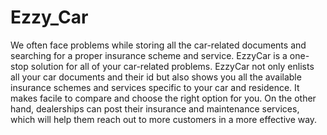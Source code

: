 # Ezzy_Car

   We often face problems while storing all the car-related documents and searching for a proper insurance scheme and 
service. EzzyCar is a one-stop solution for all of your car-related problems.
    EzzyCar not only enlists all your car documents and their id but also shows you all the available insurance schemes and 
services specific to your car and residence. It makes facile to compare and choose the right option for you.
    On the other hand, dealerships can post their insurance and maintenance services, which will help them reach out to more 
customers in a more effective way.
